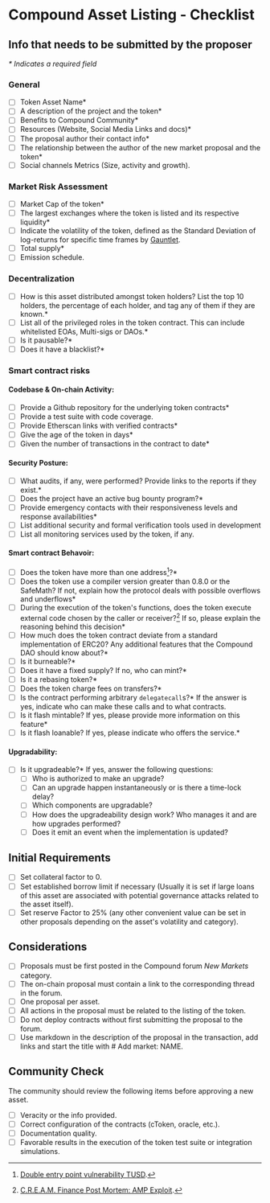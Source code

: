 # Compound Asset Listing - Checklist

## Info that needs to be submitted by the proposer

*\* Indicates a required field*

### General

- [ ] Token Asset Name*
- [ ] A description of the project and the token*
- [ ] Benefits to Compound Community*
- [ ] Resources (Website, Social Media Links and docs)*
- [ ] The proposal author their contact info*
- [ ] The relationship between the author of the new market proposal and the token*
- [ ] Social channels Metrics (Size, activity and growth).

### Market Risk Assessment

- [ ] Market Cap of the token*
- [ ] The largest exchanges where the token is listed and its respective liquidity*
- [ ] Indicate the volatility of the token, defined as the Standard Deviation of log-returns for specific time frames by [Gauntlet](https://maker-report.gauntlet.network/int_vol).
- [ ] Total supply*
- [ ] Emission schedule.

### Decentralization

- [ ] How is this asset distributed amongst token holders? List the top 10 holders, the percentage of each holder, and tag any of them if they are known.*
- [ ] List all of the privileged roles in the token contract. This can include whitelisted EOAs, Multi-sigs or DAOs.*
- [ ] Is it pausable?*
- [ ] Does it have a blacklist?*

### Smart contract risks

#### Codebase & On-chain Activity:
- [ ] Provide a Github repository for the underlying token contracts*
- [ ] Provide a test suite with code coverage.
- [ ] Provide Etherscan links with verified contracts*
- [ ] Give the age of the token in days*
- [ ] Given the number of transactions in the contract to date*

#### Security Posture:
- [ ] What audits, if any, were performed? Provide links to the reports if they exist.*
- [ ] Does the project have an active bug bounty program?*
- [ ] Provide emergency contacts with their responsiveness levels and response availabilities* 
- [ ] List additional security and formal verification tools used in development
- [ ] List all monitoring services used by the token, if any.

#### Smart contract Behavoir:
- [ ] Does the token have more than one address[^1]?*
- [ ] Does the token use a compiler version greater than 0.8.0 or the SafeMath? If not, explain how the protocol deals with possible overflows and underflows*
- [ ] During the execution of the token's functions, does the token execute external code chosen by the caller or receiver?[^2] If so, please explain the reasoning behind this decision*
- [ ] How much does the token contract deviate from a standard implementation of ERC20? Any additional features that the Compound DAO should know about?*
- [ ] Is it burneable?*
- [ ] Does it have a fixed supply? If no, who can mint?*
- [ ] Is it a rebasing token?*
- [ ] Does the token charge fees on transfers?*
- [ ] Is the contract performing arbitrary `delegatecall`s?* If the answer is yes, indicate who can make these calls and to what contracts.
- [ ] Is it flash mintable? If yes, please provide more information on this feature*
- [ ] Is it flash loanable? If yes, please indicate who offers the service.*

#### Upgradability:
- [ ] Is it upgradeable?* If yes, answer the following questions:
  - [ ] Who is authorized to make an upgrade?
  - [ ] Can an upgrade happen instantaneously or is there a time-lock delay?
  - [ ] Which components are upgradable?
  - [ ] How does the upgradeability design work? Who manages it and are how upgrades performed?
  - [ ] Does it emit an event when the implementation is updated?
 
## Initial Requirements

- [ ] Set collateral factor to 0.
- [ ] Set established borrow limit if necessary (Usually it is set if large loans of this asset are associated with potential governance attacks related to the asset itself).
- [ ] Set reserve Factor to 25% (any other convenient value can be set in other proposals depending on the asset's volatility and category).

## Considerations

- [ ] Proposals must be first posted in the Compound forum *New Markets* category.
- [ ] The on-chain proposal must contain a link to the corresponding thread in the forum.
- [ ] One proposal per asset.
- [ ] All actions in the proposal must be related to the listing of the token.
- [ ] Do not deploy contracts without first submitting the proposal to the forum.
- [ ] Use markdown in the description of the proposal in the transaction, add links and start the title with # Add market: NAME.

## Community Check
The community should review the following items before approving a new asset.

- [ ] Veracity or the info provided.
- [ ] Correct configuration of the contracts (cToken, oracle, etc.).
- [ ] Documentation quality.
- [ ] Favorable results in the execution of the token test suite or integration simulations.

[^1]: [Double entry point vulnerability TUSD](https://blog.openzeppelin.com/compound-tusd-integration-issue-retrospective/).
[^2]: [C.R.E.A.M. Finance Post Mortem: AMP Exploit](https://medium.com/cream-finance/c-r-e-a-m-finance-post-mortem-amp-exploit-6ceb20a630c5).


